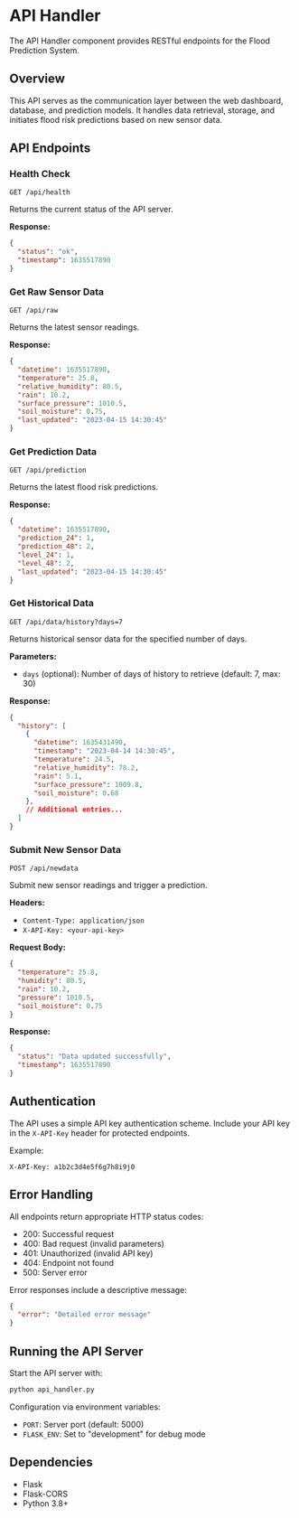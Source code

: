 # API Handler

The API Handler component provides RESTful endpoints for the Flood Prediction System.

## Overview

This API serves as the communication layer between the web dashboard, database, and prediction models. It handles data retrieval, storage, and initiates flood risk predictions based on new sensor data.

## API Endpoints

### Health Check

```
GET /api/health
```

Returns the current status of the API server.

**Response:**
```json
{
  "status": "ok",
  "timestamp": 1635517890
}
```

### Get Raw Sensor Data

```
GET /api/raw
```

Returns the latest sensor readings.

**Response:**
```json
{
  "datetime": 1635517890,
  "temperature": 25.8,
  "relative_humidity": 80.5,
  "rain": 10.2,
  "surface_pressure": 1010.5,
  "soil_moisture": 0.75,
  "last_updated": "2023-04-15 14:30:45"
}
```

### Get Prediction Data

```
GET /api/prediction
```

Returns the latest flood risk predictions.

**Response:**
```json
{
  "datetime": 1635517890,
  "prediction_24": 1,
  "prediction_48": 2,
  "level_24": 1,
  "level_48": 2,
  "last_updated": "2023-04-15 14:30:45"
}
```

### Get Historical Data

```
GET /api/data/history?days=7
```

Returns historical sensor data for the specified number of days.

**Parameters:**
- `days` (optional): Number of days of history to retrieve (default: 7, max: 30)

**Response:**
```json
{
  "history": [
    {
      "datetime": 1635431490,
      "timestamp": "2023-04-14 14:30:45",
      "temperature": 24.5,
      "relative_humidity": 78.2,
      "rain": 5.1,
      "surface_pressure": 1009.8,
      "soil_moisture": 0.68
    },
    // Additional entries...
  ]
}
```

### Submit New Sensor Data

```
POST /api/newdata
```

Submit new sensor readings and trigger a prediction.

**Headers:**
- `Content-Type: application/json`
- `X-API-Key: <your-api-key>`

**Request Body:**
```json
{
  "temperature": 25.8,
  "humidity": 80.5,
  "rain": 10.2,
  "pressure": 1010.5,
  "soil_moisture": 0.75
}
```

**Response:**
```json
{
  "status": "Data updated successfully",
  "timestamp": 1635517890
}
```

## Authentication

The API uses a simple API key authentication scheme. Include your API key in the `X-API-Key` header for protected endpoints.

Example:
```
X-API-Key: a1b2c3d4e5f6g7h8i9j0
```

## Error Handling

All endpoints return appropriate HTTP status codes:
- 200: Successful request
- 400: Bad request (invalid parameters)
- 401: Unauthorized (invalid API key)
- 404: Endpoint not found
- 500: Server error

Error responses include a descriptive message:
```json
{
  "error": "Detailed error message"
}
```

## Running the API Server

Start the API server with:

```bash
python api_handler.py
```

Configuration via environment variables:
- `PORT`: Server port (default: 5000)
- `FLASK_ENV`: Set to "development" for debug mode

## Dependencies

- Flask
- Flask-CORS
- Python 3.8+